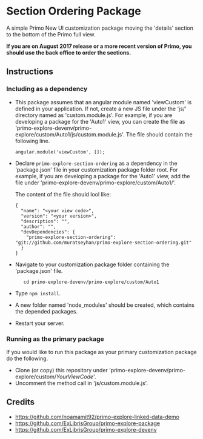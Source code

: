 
# Section Ordering Package

A simple Primo New UI customization package moving the 'details' section to the bottom of the Primo full view.

**If you are on August 2017 release or a more recent version of Primo, you should use the back office to order the sections.**

## Instructions

### Including as a dependency
- This package assumes that an angular module named 'viewCustom' is defined in your application. If not, create a new JS file under the 'js/' directory named as 'custom.module.js'.
For example, if you are developing a package for the 'Auto1' view, you can create the file as 'primo-explore-devenv/primo-explore/custom/Auto1/js/custom.module.js'.
The file should contain the following line.

  ```
  angular.module('viewCustom', []);
  ```

- Declare `primo-explore-section-ordering` as a dependency in the 'package.json' file in your customization package folder root. 
For example, if you are developing a package for the 'Auto1' view, add the file under 'primo-explore-devenv/primo-explore/custom/Auto1/'.

  The content of the file should lool like:
  
  ```
  {
    "name": "<your view code>",
    "version": "<your version>",
    "description": "",
    "author": "",
    "devDependencies": {
      "primo-explore-section-ordering": "git://github.com/muratseyhan/primo-explore-section-ordering.git"
    }
  }
  ```

- Navigate to your customization package folder containing the 'package.json' file.

   ```
      cd primo-explore-devenv/primo-explore/custom/Auto1
   ```
- Type `npm install`.
- A new folder named 'node_modules' should be created, which contains the depended packages.
- Restart your server.

### Running as the primary package

If you would like to run this package as your primary customization package do the following.
- Clone (or copy) this repository under 'primo-explore-devenv/primo-explore/custom/*YourViewCode*'.
- Uncomment the method call in 'js/custom.module.js'.

## Credits

  - https://github.com/noamamit92/primo-explore-linked-data-demo
  - https://github.com/ExLibrisGroup/primo-explore-package
  - https://github.com/ExLibrisGroup/primo-explore-devenv

